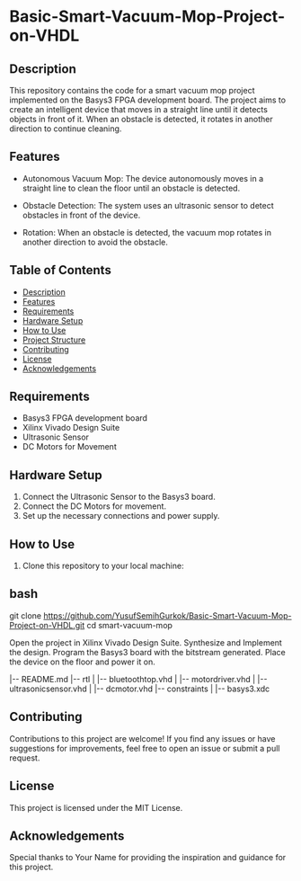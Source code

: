 # Basic-Smart-Vacuum-Mop-Project-on-VHDL

## Description

This repository contains the code for a smart vacuum mop project implemented on the Basys3 FPGA development board. The project aims to create an intelligent device that moves in a straight line until it detects objects in front of it. When an obstacle is detected, it rotates in another direction to continue cleaning.

## Features

- Autonomous Vacuum Mop: The device autonomously moves in a straight line to clean the floor until an obstacle is detected.

- Obstacle Detection: The system uses an ultrasonic sensor to detect obstacles in front of the device.

- Rotation: When an obstacle is detected, the vacuum mop rotates in another direction to avoid the obstacle.

## Table of Contents

- [Description](#description)
- [Features](#features)
- [Requirements](#requirements)
- [Hardware Setup](#hardware-setup)
- [How to Use](#how-to-use)
- [Project Structure](#project-structure)
- [Contributing](#contributing)
- [License](#license)
- [Acknowledgements](#acknowledgements)

## Requirements

- Basys3 FPGA development board
- Xilinx Vivado Design Suite
- Ultrasonic Sensor
- DC Motors for Movement

## Hardware Setup


1. Connect the Ultrasonic Sensor to the Basys3 board.
2. Connect the DC Motors for movement.
3. Set up the necessary connections and power supply.

## How to Use

1. Clone this repository to your local machine:

## bash
git clone https://github.com/YusufSemihGurkok/Basic-Smart-Vacuum-Mop-Project-on-VHDL.git
cd smart-vacuum-mop

Open the project in Xilinx Vivado Design Suite.
Synthesize and Implement the design.
Program the Basys3 board with the bitstream generated.
Place the device on the floor and power it on.

|-- README.md
|-- rtl
|   |-- bluetoothtop.vhd
|   |-- motordriver.vhd
|   |-- ultrasonicsensor.vhd
|   |-- dcmotor.vhd
|-- constraints
|   |-- basys3.xdc

## Contributing
Contributions to this project are welcome! If you find any issues or have suggestions for improvements, feel free to open an issue or submit a pull request.

## License
This project is licensed under the MIT License.

## Acknowledgements
Special thanks to Your Name for providing the inspiration and guidance for this project.
